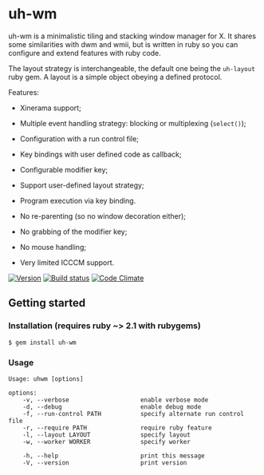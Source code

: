 uh-wm
=====

  uh-wm is a minimalistic tiling and stacking window manager for X. It
shares some similarities with dwm and wmii, but is written in ruby so
you can configure and extend features with ruby code.

  The layout strategy is interchangeable, the default one being the
`uh-layout` ruby gem. A layout is a simple object obeying a defined
protocol.

  Features:

  * Xinerama support;
  * Multiple event handling strategy: blocking or multiplexing
    (`select()`);
  * Configuration with a run control file;
  * Key bindings with user defined code as callback;
  * Configurable modifier key;
  * Support user-defined layout strategy;
  * Program execution via key binding.

  * No re-parenting (so no window decoration either);
  * No grabbing of the modifier key;
  * No mouse handling;
  * Very limited ICCCM support.


[![Version      ][badge-version-img]][badge-version-uri]
[![Build status ][badge-build-img]][badge-build-uri]
[![Code Climate ][badge-cclimate-img]][badge-cclimate-uri]


Getting started
---------------

### Installation (requires ruby ~> 2.1 with rubygems)

```
$ gem install uh-wm
```


### Usage

```
Usage: uhwm [options]

options:
    -v, --verbose                    enable verbose mode
    -d, --debug                      enable debug mode
    -f, --run-control PATH           specify alternate run control file
    -r, --require PATH               require ruby feature
    -l, --layout LAYOUT              specify layout
    -w, --worker WORKER              specify worker

    -h, --help                       print this message
    -V, --version                    print version
```



[badge-version-img]:  https://img.shields.io/gem/v/uh-wm.svg?style=flat-square
[badge-version-uri]:  https://rubygems.org/gems/uh-wm
[badge-build-img]:    https://img.shields.io/travis/tjouan/uh-wm/master.svg?style=flat-square
[badge-build-uri]:    https://travis-ci.org/tjouan/uh-wm
[badge-cclimate-img]: https://img.shields.io/codeclimate/github/tjouan/uh-wm.svg?style=flat-square
[badge-cclimate-uri]: https://codeclimate.com/github/tjouan/uh-wm
